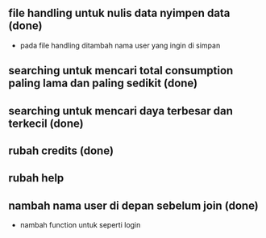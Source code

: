 ## file handling untuk nulis data nyimpen data (done)
- pada file handling ditambah nama user yang ingin di simpan
## searching untuk mencari total consumption paling lama dan paling sedikit (done)
## searching untuk mencari daya terbesar dan terkecil (done)
## rubah credits (done)
## rubah help
## nambah nama user di depan sebelum join (done)
- nambah function untuk seperti login

